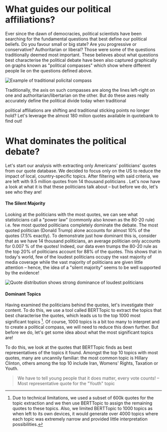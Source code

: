 # What guides our political affiliations?
Ever since the dawn of democracies, political scientists have been searching for the fundamental questions that best define our political beliefs. Do you favour small or big state? Are you progressive or conservative? Authoritarian or liberal? Those were some of the questions traditionally deemed most important. These believes about what questions best characterise the political debate have been also captured graphically on graphs known as "political compasses" which show where different people lie on the questions defined above.

<!--This is a bit shit, replace by better image -->
![Example of traditional policital compass](https://2.bp.blogspot.com/-mj4BKwVVT0E/UyBQIwfMv3I/AAAAAAAACbs/bClT9FdMPgU/s1600/Social+democracy+2014.png "Example of traditional compass")

Traditionally, the axis on such compasses are along the lines left-right on one and authoritarian/libertarian on the other. But do these axes really accurately define the political divide today when traditional
<!--Here we could add some example e.g. Conservatives in the UK raising taxes and giving out a lot of welfare when they were always a small-state party; democrats getting support from college-educated americans despite traditionally being a party of the working class (same with labour in the UK); rise of non-traditional parties such as En Marche in France or various parties (northern league, 5* movement) in Italy that have largely replaced the traditionally dominant christian democrats;etc-->
political affiliations are shifting and traditional sticking points no longer hold? Let's leverage the almost 180 milion quotes available in quotebank to find out! 

# What dominates the political debate?
Let's start our analysis with extracting only Americans' politicians' quotes from our quote database. We decided to focus only on the US to reduce the impact of local, country-specific topics. After filtering with said criteria, we are left with 9.5 million quotes from 14 thousand politicians <!--Maybe add a comment about why 14k is ok because it sounds like a LOT-->. Let's now have a look at what it is that these politicians talk about – but before we do, let's see who they are!

#### The Silent Majority
Looking at the politicians with the most quotes, we can see what statisticians call a "power law" (commonly also known as the 80-20 rule) i.e. few most quoted politicians completely dominate the debate. The most quoted politician (Donald Trump) alone accounts for almost 10% of the quotes (7.5% exactly). To demonstrate just how dominant this is, consider that as we have 14 thousand politicians, an average politician only accounts for 0.007 % of the quotes! Indeed, our data even trumps the 80-20 rule as the top 20% of politicians account for 88% of the quotes. This shows that in today's world, few of the loudest politicians occupy the vast majority of media coverage while the vast majority of politicians are given little attention – hence, the idea of a "silent majority" seems to be well supported by the evidence! <!-- Perhaps better description of what silent majority is is necessary -->

![Quote distribution shows strong dominance of loudest politicians](https://via.placeholder.com/800x300?text=Placeholder+Image "Loudest policitians dominate debate")

#### Dominant Topics
Having examined the politicians behind the quotes, let's investigate their content. To do this, we use a tool called BERTTopic to extract the topics that best characterise the quotes, which leads us to the top 1000 most significant topics [^1]. Of course, 1000 topics is a bit too many to interpret and to create a political compass, we will need to reduce this down further. But before we do, let's get some idea about what the most significant topics are!

To do this, we look at the quotes that BERTTopic finds as best representatives of the topics it found. Amongst the top 10 topics with most quotes, many are uncannily familiar: the most common topic is Hillary Clinton, others among the top 10 include Iran, Womens' Rights, Taxation or Youth.

> We have to tell young people that it does matter, every vote counts!
> – Most representative quote for the "Youth" topic

[^1]: Due to technical limitations, we used a subset of 600k quotes for the topic extraction and we then use BERTTopic to assign the remaining quotes to these topics. Also, we limited BERTTopic to 1000 topics as when left to its own devices, it would generate over 4000 topics where each topic was extremely narrow and provided little interpretation possibilities.
